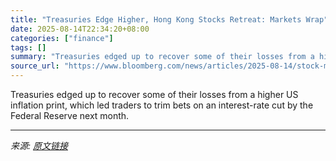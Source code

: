 ```yaml
---
title: "Treasuries Edge Higher, Hong Kong Stocks Retreat: Markets Wrap"
date: 2025-08-14T22:34:20+08:00
categories: ["finance"]
tags: []
summary: "Treasuries edged up to recover some of their losses from a higher US inflation print, which led traders to trim bets on an interest-rate cut by the Federal Reserve next month."
source_url: "https://www.bloomberg.com/news/articles/2025-08-14/stock-market-today-dow-s-p-live-updates"
---
```


Treasuries edged up to recover some of their losses from a higher US inflation print, which led traders to trim bets on an interest-rate cut by the Federal Reserve next month.

---

*来源: [原文链接](https://www.bloomberg.com/news/articles/2025-08-14/stock-market-today-dow-s-p-live-updates)*
